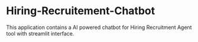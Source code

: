 # Hiring-Recruitement-Chatbot
This application contains a AI powered chatbot for Hiring Recruitment Agent tool with streamlit interface. 
